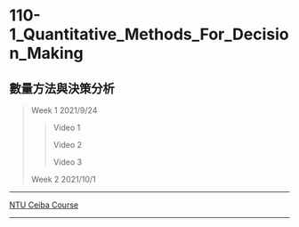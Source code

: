 # 110-1_Quantitative_Methods_For_Decision_Making

## 數量方法與決策分析

>  Week 1 2021/9/24
>
>  > Video 1
>  >
>  > Video 2
>  >
>  > Video 3
>
>  Week 2 2021/10/1
>
>  



---

[NTU Ceiba Course](https://nol.ntu.edu.tw/nol/coursesearch/print_table.php?course_id=704%2020410&class=01&dpt_code=7040&ser_no=95056&semester=110-1&lang=CH)

---

